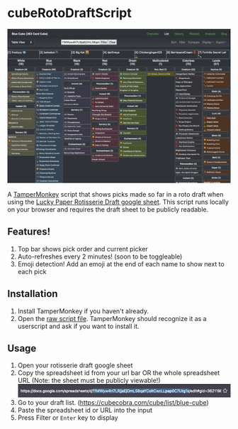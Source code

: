 # cubeRotoDraftScript

![](./docs/ui-screenshot.png)

A [TamperMonkey](https://www.tampermonkey.net/) script that shows picks made so far in a roto draft when using the [Lucky Paper Rotisserie Draft google sheet](https://docs.google.com/spreadsheets/d/1eQXIBS-C5I1ramqJ43ow8QMV-hvNXtW_Zon_ZQuxvRs/edit#gid=362119828).
This script runs locally on your browser and requires the draft sheet to be publicly readable.

## Features!
1. Top bar shows pick order and current picker
2. Auto-refreshes every 2 minutes! (soon to be toggleable)
3. Emoji detection! Add an emoji at the end of each name to show next to each pick

## Installation

1. Install TamperMonkey if you haven't already.
2. Open the [raw script file](https://github.com/darthreya/cubeRotoDraftScript/raw/main/script.user.js). 
   TamperMonkey should recognize it as a userscript and ask if you want to install it.

## Usage

1. Open your rotisserie draft google sheet
2. Copy the spreadsheet id from your url bar OR the whole spreadsheet URL (Note: the sheet must be publicly viewable!)
   ![](./docs/sheet-url.png)
3. Go to your draft list. (https://cubecobra.com/cube/list/blue-cube)
4. Paste the spreadsheet id or URL into the input
5. Press Filter or `Enter` key to display
